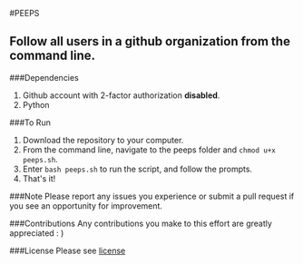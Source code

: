 #PEEPS
## Follow all users in a github organization from the command line.

###Dependencies
1. Github account with 2-factor authorization **disabled**.
2. Python

###To Run
1. Download the repository to your computer.
2. From the command line, navigate to the peeps folder and `chmod u+x peeps.sh`.
3. Enter `bash peeps.sh` to run the script, and follow the prompts.
4. That's it!

###Note
Please report any issues you experience or submit a pull request if you see an opportunity for improvement.

###Contributions
Any contributions you make to this effort are greatly appreciated : )

###License
Please see [license](https://github.com/zfisch/peeps/blob/master/LICENSE.txt)
